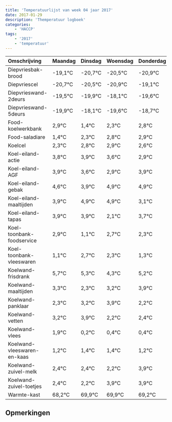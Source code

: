 ```yaml
---
title: 'Temperatuurlijst van week 04 jaar 2017'
date: 2017-01-29
description: 'Themperatuur logboek'
categories:
    - 'HACCP'
tags:
    - '2017'
    - 'temperatuur'
---
```

|Omschrijving|Maandag|Dinsdag|Woensdag|Donderdag|Vrijdag|Zaterdag|Zondag|
|:---|:---|:---|:---|:---|:---|:---|:---|
|Diepvriesbak-brood|-19,1°C|-20,7°C|-20,5°C|-20,9°C|-19,1°C|-20,6°C|-19,7°C|
|Diepvriescel|-20,7°C|-20,5°C|-20,9°C|-19,1°C|-20,6°C|-19,7°C|-19,2°C|
|Diepvrieswand-2deurs|-19,5°C|-19,9°C|-18,1°C|-19,6°C|-18,7°C|-18,2°C|-18,1°C|
|Diepvrieswand-5deurs|-19,9°C|-18,1°C|-19,6°C|-18,7°C|-18,2°C|-18,1°C|-18,4°C|
|Food-koelwerkbank|2,9°C|1,4°C|2,3°C|2,8°C|2,9°C|2,6°C|1,9°C|
|Food-saladiare|1,4°C|2,3°C|2,8°C|2,9°C|2,6°C|1,9°C|2,9°C|
|Koelcel|2,3°C|2,8°C|2,9°C|2,6°C|1,9°C|2,9°C|2,9°C|
|Koel-eiland-actie|3,8°C|3,9°C|3,6°C|2,9°C|3,9°C|3,9°C|2,1°C|
|Koel-eiland-AGF|3,9°C|3,6°C|2,9°C|3,9°C|3,9°C|2,1°C|3,7°C|
|Koel-eiland-gebak|4,6°C|3,9°C|4,9°C|4,9°C|3,1°C|4,7°C|4,3°C|
|Koel-eiland-maaltijden|3,9°C|4,9°C|4,9°C|3,1°C|4,7°C|4,3°C|3,3°C|
|Koel-eiland-tapas|3,9°C|3,9°C|2,1°C|3,7°C|3,3°C|2,3°C|3,2°C|
|Koel-toonbank-foodservice|2,9°C|1,1°C|2,7°C|2,3°C|1,3°C|2,2°C|2,9°C|
|Koel-toonbank-vleeswaren|1,1°C|2,7°C|2,3°C|1,3°C|2,2°C|2,9°C|1,2°C|
|Koelwand-frisdrank|5,7°C|5,3°C|4,3°C|5,2°C|5,9°C|4,2°C|4,4°C|
|Koelwand-maaltijden|3,3°C|2,3°C|3,2°C|3,9°C|2,2°C|2,4°C|2,4°C|
|Koelwand-panklaar|2,3°C|3,2°C|3,9°C|2,2°C|2,4°C|2,4°C|2,2°C|
|Koelwand-vetten|3,2°C|3,9°C|2,2°C|2,4°C|2,4°C|2,2°C|3,9°C|
|Koelwand-vlees|1,9°C|0,2°C|0,4°C|0,4°C|0,2°C|1,9°C|1,9°C|
|Koelwand-vleeswaren-en-kaas|1,2°C|1,4°C|1,4°C|1,2°C|2,9°C|2,9°C|2,2°C|
|Koelwand-zuivel-melk|2,4°C|2,4°C|2,2°C|3,9°C|3,9°C|3,2°C|2,3°C|
|Koelwand-zuivel-toetjes|2,4°C|2,2°C|3,9°C|3,9°C|3,2°C|2,3°C|3,3°C|
|Warmte-kast|68,2°C|69,9°C|69,9°C|69,2°C|68,3°C|69,3°C|68,0°C|

## Opmerkingen


